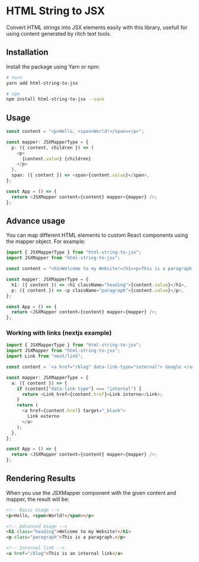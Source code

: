 # HTML String to JSX

Convert HTML strings into JSX elements easily with this library, usefull for using content generated by ritch text tools.

## Installation

Install the package using Yarn or npm:

```bash
# Yarn
yarn add html-string-to-jsx

# npm
npm install html-string-to-jsx --save
```

## Usage

```typescript
const content = "<p>Hello, <span>World!</span></p>";

const mapper: JSXMapperType = {
  p: ({ content, children }) => (
    <p>
      {content.value} {children}
    </p>
  ),
  span: ({ content }) => <span>{content.value}</span>,
};

const App = () => {
  return <JSXMapper content={content} mapper={mapper} />;
};
```

## Advance usage

You can map different HTML elements to custom React components using the mapper object. For example:

```typescript
import { JSXMapperType } from "html-string-to-jsx";
import JSXMapper from "html-string-to-jsx";

const content = "<h1>Welcome to my Website!</h1><p>This is a paragraph.</p>";

const mapper: JSXMapperType = {
  h1: ({ content }) => <h1 className="heading">{content.value}</h1>,
  p: ({ content }) => <p className="paragraph">{content.value}</p>,
};

const App = () => {
  return <JSXMapper content={content} mapper={mapper} />;
};
```

### Working with links (nextjs example)

```typescript
import { JSXMapperType } from "html-string-to-jsx";
import JSXMapper from "html-string-to-jsx";
import Link from "next/link";

const content = `<a href="/blog" data-link-type="internal"> Google </a>`;

const mapper: JSXMapperType = {
  a: ({ content }) => {
    if (content["data-link-type"] === "internal") {
      return <Link href={content.href}>Link interno</Link>;
    }
    return (
      <a href={content.href} target="_blank">
        Link externo
      </a>
    );
  },
};

const App = () => {
  return <JSXMapper content={content} mapper={mapper} />;
};
```

## Rendering Results

When you use the JSXMapper component with the given content and mapper, the result will be:

```html
<!-- Basic Usage -->
<p>Hello, <span>World!</span></p>

<!-- Advanced Usage -->
<h1 class="heading">Welcome to my Website!</h1>
<p class="paragraph">This is a paragraph.</p>

<!-- Internal link -->
<a href="/blog">This is an internal link</a>
```
